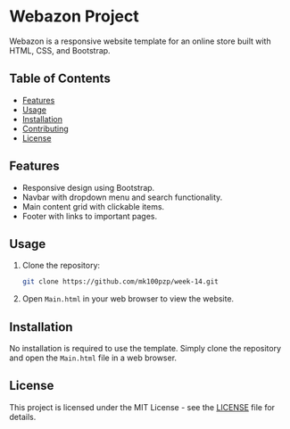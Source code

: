 # Webazon Project

Webazon is a responsive website template for an online store built with HTML, CSS, and Bootstrap.

## Table of Contents

- [Features](#features)
- [Usage](#usage)
- [Installation](#installation)
- [Contributing](#contributing)
- [License](#license)

## Features

- Responsive design using Bootstrap.
- Navbar with dropdown menu and search functionality.
- Main content grid with clickable items.
- Footer with links to important pages.

## Usage

1. Clone the repository:

    ```bash
    git clone https://github.com/mk100pzp/week-14.git
    ```

2. Open `Main.html` in your web browser to view the website.

## Installation

No installation is required to use the template. Simply clone the repository and open the `Main.html` file in a web browser.



## License

This project is licensed under the MIT License - see the [LICENSE](LICENSE) file for details.
